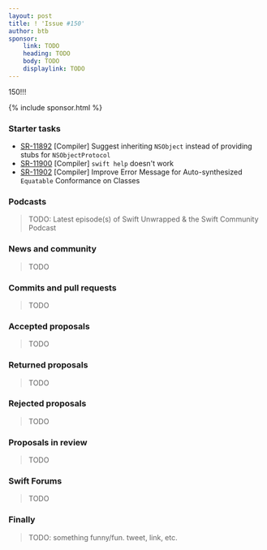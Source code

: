 ```yaml
---
layout: post
title: ! 'Issue #150'
author: btb
sponsor:
    link: TODO
    heading: TODO
    body: TODO
    displaylink: TODO
---
```


150!!!

<!--excerpt-->

{% include sponsor.html %}

### Starter tasks

- [SR-11892](https://bugs.swift.org/browse/SR-11892) [Compiler] Suggest
inheriting `NSObject` instead of providing stubs for `NSObjectProtocol`
- [SR-11900](https://bugs.swift.org/browse/SR-11900) [Compiler] `swift help`
doesn't work
- [SR-11902](https://bugs.swift.org/browse/SR-11902) [Compiler] Improve Error
Message for Auto-synthesized `Equatable` Conformance on Classes

### Podcasts

> TODO: Latest episode(s) of Swift Unwrapped & the Swift Community Podcast

### News and community

> TODO

### Commits and pull requests

> TODO

### Accepted proposals

> TODO

### Returned proposals

> TODO

### Rejected proposals

> TODO

### Proposals in review

> TODO

### Swift Forums

> TODO

### Finally

> TODO: something funny/fun. tweet, link, etc.
